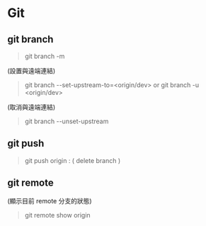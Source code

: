# Git

## git branch 

> git branch -m <new-branch-name>

 (設置與遠端連結)
> git branch --set-upstream-to=<origin/dev>
or 
> git branch -u <origin/dev>

(取消與遠端連結)
> git branch --unset-upstream

## git push 

> git push origin :<branch-name> ( delete branch )

## git remote 

 (顯示目前 remote 分支的狀態)
> git remote show origin